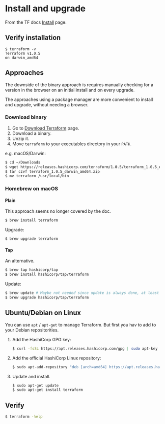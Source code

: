 # Install and upgrade

From the TF docs [Install](https://learn.hashicorp.com/tutorials/terraform/install-cli) page.


## Verify installation

```console
$ terraform -v
Terraform v1.0.5
on darwin_amd64
```

## Approaches

The downside of the binary approach is requires manually checking for a version in the browser on an initial install and on every upgrade. 

The approaches using a package manager are more convenient to install and upgrade, without needing a browser.

### Download binary

1. Go to [Download Terraform](https://www.terraform.io/downloads.html) page.
1. Download a binary.
1. Unzip it.
1. Move `terraform` to your executables directory in your `PATH`.

e.g. macOS/Darwin:

```sh
$ cd ~/Downloads
$ wget https://releases.hashicorp.com/terraform/1.0.5/terraform_1.0.5_darwin_amd64.zip
$ tar czvf terraform_1.0.5_darwin_amd64.zip
$ mv terraform /usr/local/bin
```

### Homebrew on macOS

#### Plain

This approach seems no longer covered by the doc.

```sh
$ brew install terraform
```

Upgrade:

```sh
$ brew upgrade terraform
```

#### Tap

An alternative.

```sh
$ brew tap hashicorp/tap
$ brew install hashicorp/tap/terraform
```

Update:

```sh
$ brew update # Maybe not needed since update is always done, at least not for taps.
$ brew upgrade hashicorp/tap/terraform
```


## Ubuntu/Debian on Linux

You can use `apt` / `apt-get` to manage Terraform. But first you hav to add to your Debian repositorities.

1. Add the HashiCorp GPG key:
    ```sh
    $ curl -fsSL https://apt.releases.hashicorp.com/gpg | sudo apt-key add -
    ```
1. Add the official HashiCorp Linux repository:
    ```sh
    $ sudo apt-add-repository "deb [arch=amd64] https://apt.releases.hashicorp.com $(lsb_release -cs) main"
    ```
1. Update and install.
    ```sh
    $ sudo apt-get update
    $ sudo apt-get install terraform
    ```


## Verify

```sh
$ terraform -help
```
